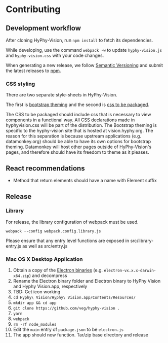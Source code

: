 # Contributing

## Development workflow

After cloning HyPhy-Vision, run `npm install` to fetch its dependencies.

While developing, use the command `webpack -w` to update `hyphy-vision.js` and
`hyphy-vision.css` with your code changes.

When generating a new release, we follow [Semantic
Versioning](http://semver.org/) and submit the latest releases to
[npm](https://www.npmjs.com/package/hyphy-vision).

### CSS styling

There are two separate style-sheets in HyPhy-Vision.

The first is [bootstrap theming](src/application.less) and the second is [css to be packaged](src/hyphyvision.css).

The CSS to be packaged should include css that is necessary to view components in a functional way. All CSS declarations made in hyphyvision.css will be part of the distribution. The Bootstrap theming is specific to the hyphy-vision site that is hosted at vision.hyphy.org. The reason for this separation is because upstream applications (e.g. datamonkey.org) should be able to have its own options for bootstrap theming. Datamonkey will host other pages outside of HyPhy-Vision's pages, and therefore should have its freedom to theme as it pleases.

## React recommendations

- Method that return elements should have a name with Element suffix

## Release

### Library
For release, the library configuration of webpack must be used. 

```
webpack --config webpack.config.library.js
```

Please ensure that any entry level functions are exposed in src/library-entry.js as well as src/entry.js

### Mac OS X Desktop Application

1. Obtain a copy of the [Electron binaries](https://github.com/electron/electron/releases) (e.g. `electron-vx.x.x-darwin-x64.zip`) and decompress
2. Rename the Electron binary folder and Electron binary to HyPhy Vision and Hyphy Vision.app, respectively
3. TBD: Get icon working
4. `cd Hyphy\ Vision/Hyphy\ Vision.app/Contents/Resources/`
5. `mkdir app && cd app`
5. `git clone https://github.com/veg/hyphy-vision .`
6. `yarn`
7. `webpack`
8. `rm -rf node_modules`
9. Edit the `main` entry of `package.json` to be `electron.js`
10. The app should now function. Tar/zip base directory and release